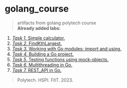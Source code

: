 # golang_course
> artifacts from golang polytech course  
**Already added labs:**
1. [*Task 1.* Simple calculator.](https://github.com/Bazhenator/golang_course/tree/T1/Task_1)
2. [*Task 2.* FindKthLargest.](https://github.com/Bazhenator/golang_course/tree/T2/Task_2)
3. [*Task 3.* Working with Go modules: import and using.](https://github.com/Bazhenator/golang_course/tree/T3)
4. [*Task 4.* Building a Go project.](https://github.com/Bazhenator/golang_course/tree/T4/Task_4)
5. [*Task 5.* Testing functions using mock-objects.](https://github.com/Bazhenator/golang_course/tree/T5/Task_5)
6. [*Task 6.* Multithreading in Go.](https://github.com/Bazhenator/golang_course/tree/T6/Task_6)
7. [*Task 7.* REST_API in Go.](https://github.com/Bazhenator/golang_course/tree/T7/Task_7)
> Polytech. HSPI. FIIT. 2023.
